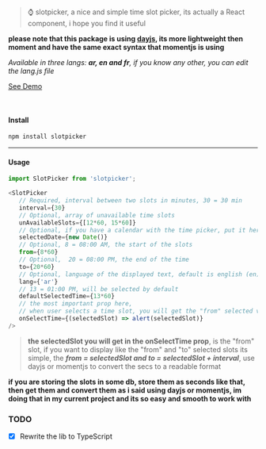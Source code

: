 > ⌚ slotpicker, a nice and simple time slot picker, its actually a React component, i hope you find it useful

**please note that this package is using [dayjs](https://github.com/iamkun/dayjs), its more lightweight then moment and have the same exact syntax that momentjs is using**

*Available in three langs: **ar, en and fr**, if you know any other, you can edit the lang.js file* 

[See Demo](https://rc-slotpicker.netlify.app)

<br />

#### Install

```bash
npm install slotpicker
```
<hr />

#### Usage

```javascript
import SlotPicker from 'slotpicker';

<SlotPicker 
   // Required, interval between two slots in minutes, 30 = 30 min
   interval={30} 
   // Optional, array of unavailable time slots
   unAvailableSlots={[12*60, 15*60]}
   // Optional, if you have a calendar with the time picker, put it here
   selectedDate={new Date()}
   // Optional, 8 = 08:00 AM, the start of the slots
   from={8*60}
   // Optional,  20 = 08:00 PM, the end of the time
   to={20*60}
   // Optional, language of the displayed text, default is english (en)
   lang={'ar'}
   // 13 = 01:00 PM, will be selected by default
   defaultSelectedTime={13*60}
   // the most important prop here, 
   // when user selects a time slot, you will get the "from" selected value in secs
   onSelectTime={(selectedSlot) => alert(selectedSlot)}
/>
```
>**the selectedSlot you will get in the onSelectTime prop**, is the "from" slot, if you want to display like the "from" and "to" selected slots its simple, the ***from = selectedSlot and to = selectedSlot + interval***, use dayjs or momentjs to convert the secs to a readable format

**if you are storing the slots in some db, store them as seconds like that, then get them and convert them as i said using dayjs or momentjs, im doing that in my current project and its so easy and smooth to work with**

### TODO

- [x] Rewrite the lib to TypeScript
